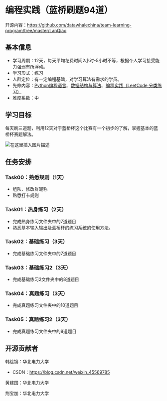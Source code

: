 ﻿# 编程实践（蓝桥刷题94道）

开源内容：https://github.com/datawhalechina/team-learning-program/tree/master/LanQiao

## 基本信息

- 学习周期：12天，每天平均花费时间2小时-5小时不等，根据个人学习接受能力强弱有所浮动。
- 学习形式：练习
- 人群定位：有一定编程基础，对学习算法有需求的学员。
- 先修内容：[Python编程语言](https://github.com/datawhalechina/team-learning-program/tree/master/PythonLanguage)、[数据结构与算法](https://github.com/datawhalechina/team-learning-program/tree/master/DataStructureAndAlgorithm)、[编程实践（LeetCode 分类练习）](https://github.com/datawhalechina/team-learning-program/tree/master/LeetCodeClassification)
- 难度系数：中

## 学习目标

每天刷三道题，利用12天对于蓝桥杯这个比赛有一个初步的了解，掌握基本的蓝桥杯赛题解法。

![在这里插入图片描述](https://img-blog.csdnimg.cn/20210302103259975.png?x-oss-process=image/watermark,type_ZmFuZ3poZW5naGVpdGk,shadow_10,text_aHR0cHM6Ly9ibG9nLmNzZG4ubmV0L3dlaXhpbl80NTU2OTc4NQ==,size_16,color_FFFFFF,t_70)

## 任务安排

### Task00：熟悉规则（1天）
- 组队、修改群昵称
- 熟悉打卡规则

### Task01：热身练习（2天）
- 完成热身练习文件夹中的7道题目
- 熟悉基本输入输出及蓝桥杯的练习系统的使用方法。

### Task02：基础练习（3天）
- 完成基础练习文件夹中的7道题目

### Task03：基础练习2（3天）
- 完成基础练习2文件夹中的8道题目

### Task04：真题练习（3天）
- 完成真题练习文件夹中的10道题目

### Task05：真题练习2（3天）
- 完成真题练习文件夹中的8道题目


## 开源贡献者

韩绘锦：华北电力大学

- CSDN：https://blog.csdn.net/weixin_45569785

黄建国：华北电力大学

荆宝加：华北电力大学

